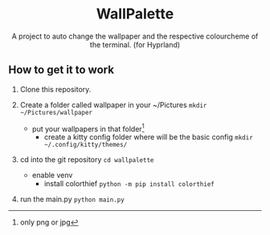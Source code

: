 <div align='center'>
  <h1>WallPalette</h1>
  <p>A project to auto change the wallpaper and the respective colourcheme of the terminal. (for Hyprland)</p>
</div>

## How to get it to work

1. Clone this repository. 
2. Create a folder called wallpaper in your ~/Pictures ```mkdir ~/Pictures/wallpaper```
   - put your wallpapers in that folder[^1]
     - create a kitty config folder where will be the basic config ```mkdir ~/.config/kitty/themes/```

3. cd into the git repository ```cd wallpalette```
   - enable venv
     - install colorthief ```python -m pip install colorthief```
5. run the main.py ```python main.py```

[^1]: only png or jpg


